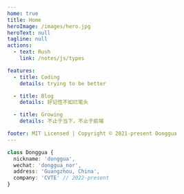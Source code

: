 ```yaml
---
home: true
title: Home
heroImage: /images/hero.jpg
heroText: null
tagline: null
actions:
  - text: Rush
    link: /notes/js/types

features:
  - title: Coding
    details: trying to be better

  - title: Blog
    details: 好记性不如烂笔头

  - title: Growing
    details: 不止于当下，不止于前端

footer: MIT Licensed | Copyright © 2021-present Donggua
---
```


```ts
class Donggua {
  nickname: 'donggua',
  wechat: 'donggua_nor',
  address: 'Guangzhou, China',
  company: 'CVTE' // 2022-present
}
```

<!-- /* md-file-format-disable */ -->